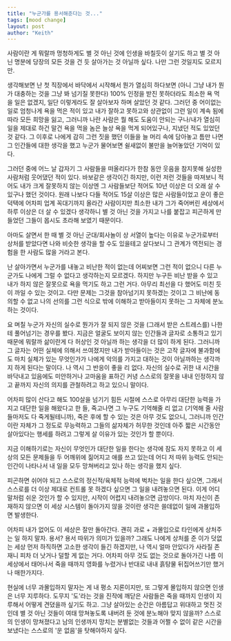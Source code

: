 ```yaml
---
title: "누군가를 용서해준다는 것..."
tags: [mood change]
layout: post
author: "Keith"
---
```


사람이란 게 뭐랄까 멍청하게도 별 것 아닌 것에 인생을 바칠듯이 살기도 하고 별 것 아닌 명분에 당장의 모든 것을 건 듯 살아가는 것 아닐까 싶다. 나만 그런 것일지도 모르지만.

생각해보면 난 첫 직장에서 바닥에서 시작해서 뭔가 열심히 하다보면 (아니 그냥 내가 뭔가 대충하는 것을 그냥 봐 넘기질 못한다) 100% 인정을 받진 못하더라도 최소한 욕 먹을 일은 없겠지, 일단 이렇게라도 잘 살아보자 하며 살았던 것 같다. 그러던 중 어이없는 일로 엄청나게 욕을 먹은 적이 있고 내가 잘하고 못하고와 상관없이 그런 일이 계속 됨에 따라 모든 희망을 잃고, 그러니까 나란 사람은 뭘 해도 도움이 안되는 구나/내가 열심히 일을 제대로 하건 말건 욕을 먹을 놈은 늘상 욕을 먹게 되어있구나, 지냈던 적도 있었던 것 같다. 그 이후로 나에게 감히 그런 짓을 했던 이들을 늘 머리 속에 담아놓고 틈만 나면 그 인간들에 대한 생각을 했고 누군가 물어보면 쉴새없이 불만을 늘어놓았던 기억이 있다.

그러던 중에 어느 날 갑자기 그 사람들을 떠올리다가 한참 동안 웃음을 참지못해 실성한 사람처럼 웃어댔던 적이 있다. 바보같은 생각이긴 하지만, 이런 저런 것들을 따져보니 적어도 내가 크게 잘못하지 않는 이상엔 그 사람들보단 적어도 10년 이상은 더 오래 살 수 있구나 했던 것이다. 원래 나보다 다들 적어도 15살 이상은 많은 사람들이었고 운이 좋은 덕택에 어차피 업계 꼭대기까지 올라간 사람이지만 최소한 내가 그가 죽어버린 세상에서 하루 이상은 더 살 수 있겠다 생각하니 별 것 아닌 것을 가지고 나를 붙잡고 피곤하게 만들었던 그들이 몹시도 초라해 보였기 때문이다.

아마도 살면서 한 때 별 것 아닌 군대/회사놀이 상 서열이 높다는 이유로 누군가로부터 상처를 받았다면 나와 비슷한 생각을 할 수도 있을테고 살다보니 그 관계가 역전되는 경험을 한 사람도 많을 거라고 본다. 

난 살아가면서 누군가를 내놓고 비난한 적이 없는데 어찌보면 그런 적이 없으니 다른 누군가도 나에게 그럴 수 없다고 생각하는지 모르겠다. 하지만 누구든 비난 받을 수 있고 내가 하지 않은 잘못으로 욕을 먹기도 하고 그런 거다. 아무리 최선을 다 했어도 미친 듯이 까일 수 있는 것이고. 다만 문제는 그것을 참아넘기지 못하겠는 것이고 그 비난에 동의할 수 없고 나의 선의를 그런 식으로 밖에 이해하고 받아들이지 못하는 그 자체에 분노하는 것이다. 

요 며칠 누군가 자신의 실수로 뭔가가 잘 되지 않은 것을 (그래서 받은 스트레스를) 나한테 풀어넘기는 경우를 봤다. 지금은 얼굴도 보이지 않는 인간들과 글자로 소통하고 있기 때문에 뭐랄까 삶이란게 다 허상인 것 아닐까 하는 생각을 더 많이 하게 된다. 그러니까 그 글자는 어떤 실체에 의해서 쓰여졌지만 내가 받아들이는 것은 고작 글자에 불과함에도 마치 실체가 있는 무엇인가가 나에게 악의를 가지고 대하는 것이 아닐까하는 생각까지 하게 된다는 말이다. 나 역시 그 반응이 좋을 리 없다. 자신의 실수로 귀한 내 시간을 바닥내고 있음에도 미안하거나 고마움을 표하긴 커녕 스스로의 잘못을 내내 인정하지 않고 끝까지 자신의 의지를 관철하려고 하고 있으니 말이다.

어차피 많이 산다고 해도 100살을 넘기기 힘든 시절에 스스로 아무리 대단한 능력을 가지고 대단한 일을 해왔다고 한 들, 죽고나면 그 누구도 기억해줄 리 없고 (기억해 줄 사람들마저도 다 죽게될테니까), 죽은 후에 할 수 있는 것은 아무 것도 없으니, 그러니까 인간이란 자체가 그 정도로 무능력하고 그들의 삶자체가 허무한 것인데 아주 짧은 시간동안 살아있다는 행세를 하려고 그렇게 살 이유가 있는 것인가 할 뿐이다.

지금 이해하기로는 자신이 무엇인가 대단한 일을 한다는 생각에 잠도 자지 못하고 이 세상의 모든 문제들을 두 어깨위에 짊어지고 애를 쓰고 있는데 어디 저 따위 능력도 안되는 인간이 나타나서 내 일을 모두 망쳐버리고 있나 하는 생각을 했지 싶다. 

피곤하면 쉬어야 되고 스스로의 정신적/육체적 능력에 벅차는 일을 한다 싶으면, 그래서 스스로를 더 이상 제대로 컨트롤 못 하겠다 싶으면 그 일을 내려놓으면 된다. 이게 어디 말처럼 쉬운 것인가 할 수 있지만, 시작이 어렵지 내려놓으면 금방이다. 마치 자신이 존재하지 않으면 이 세상 시스템이 돌아가지 않을 것이란 생각은 쓸데없이 일에 과몰입하면 발생한다.

어차피 내가 없어도 이 세상은 잘만 돌아간다. 괜히 과로 + 과몰입으로 타인에게 상처주는 일 하지 말자. 용서? 용서 따위가 의미가 있을까? 그래도 나에게 상처를 준 이가 덧없는 세상 먼저 하직하면 고소한 생각이 들긴 하겠지만, 나 역시 얼마 안있다가 사라질 존재니 피차 더 낫거나 덜할 게 없는 거다. 어차피 아무 것도 없는 것으로 돌아가긴 나름 이 세상에서 태어나서 죽을 때까지 영화를 누렸거나 반대로 내내 흙탕물 뒤집어쓰기만 했거나 매한가지다.

현실에 너무 과몰입하지 말자는 게 내 평소 지론이지만, 또 그렇게 몰입하지 않으면 인생은 너무 지루하다. 도무지 '도'라는 것을 진작에 깨닫은 사람들은 죽을 때까지 인생이 지루해서 어떻게 견뎠을까 싶기도 하고. 그냥 살아있는 순간은 아름답고 위대하고 멋진 것인데 별 것 아닌 것들이 여태 망쳐놓도록 내버려 둔 것에 분노해야 맞지 않을까? 스스로의 인생이 망쳐졌다고 남의 인생까지 망치는 분별없는 것들과 어쩔 수 없이 같은 시간을 보냈다는 스스로의 '운 없음'을 탓해야하지 싶다.

